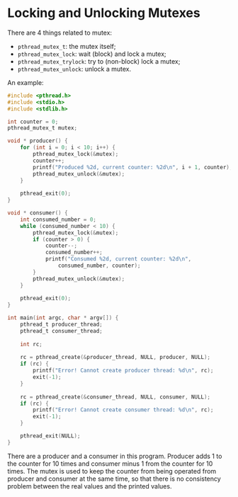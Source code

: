 # Locking and Unlocking Mutexes

There are 4 things related to mutex:

  * `pthread_mutex_t`: the mutex itself;
  * `pthread_mutex_lock`: wait (block) and lock a mutex;
  * `pthread_mutex_trylock`: try to (non-block) lock a mutex;
  * `pthread_mutex_unlock`: unlock a mutex.

An example:

```c
#include <pthread.h>
#include <stdio.h>
#include <stdlib.h>

int counter = 0;
pthread_mutex_t mutex;

void * producer() {
    for (int i = 0; i < 10; i++) {
        pthread_mutex_lock(&mutex);
        counter++;
        printf("Produced %2d, current counter: %2d\n", i + 1, counter);
        pthread_mutex_unlock(&mutex);
    }
    
    pthread_exit(0);
}

void * consumer() {
    int consumed_number = 0;
    while (consumed_number < 10) {
        pthread_mutex_lock(&mutex);
        if (counter > 0) {
            counter--;
            consumed_number++;
            printf("Consumed %2d, current counter: %2d\n",
                consumed_number, counter);
        }
        pthread_mutex_unlock(&mutex);
    }
    
    pthread_exit(0);
}

int main(int argc, char * argv[]) {
    pthread_t producer_thread;
    pthread_t consumer_thread;
    
    int rc;
    
    rc = pthread_create(&producer_thread, NULL, producer, NULL);
    if (rc) {
        printf("Error! Cannot create producer thread: %d\n", rc);
        exit(-1);
    }
    
    rc = pthread_create(&consumer_thread, NULL, consumer, NULL);
    if (rc) {
        printf("Error! Cannot create consumer thread: %d\n", rc);
        exit(-1);
    }

    pthread_exit(NULL);
}
```

There are a producer and a consumer in this program. Producer adds 1 to the counter for 10 times and consumer minus 1 from the counter for 10 times. The mutex is used to keep the counter from being operated from producer and consumer at the same time, so that there is no consistency problem between the real values and the printed values.
